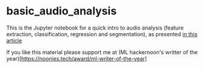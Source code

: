 # basic_audio_analysis

This is the Jupyter notebook for a quick intro to audio analysis (feature extraction, classification, regression and segmentation), as presented [in this article](https://hackernoon.com/intro-to-audio-analysis-recognizing-sounds-using-machine-learning-qy2r3ufl)

If you like this material please support me at (ML hackernoon's writter of the year)[https://noonies.tech/award/ml-writer-of-the-year]
